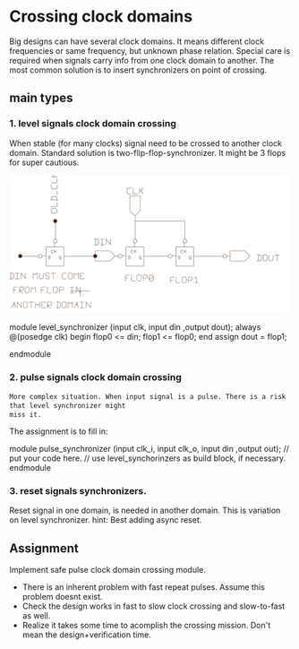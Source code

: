 
# Crossing clock domains

Big designs can have several clock domains. It means different clock frequencies or same frequency, but unknown phase relation.  Special care is required when signals carry info from one clock domain to  another.  The most common solution is to insert synchronizers on point of crossing.

## main types

### 1. level signals clock domain crossing
When stable (for many clocks) signal need to be crossed to another clock domain.
Standard solution is two-flip-flop-synchronizer. It might be 3 flops for super cautious.

![synch0](synch0.svg)

module level_synchronizer (input clk, input din ,output dout);
always @(posedge clk) begin
    flop0 <= din;
    flop1 <= flop0;
end
assign dout = flop1;

endmodule

### 2. pulse signals clock domain crossing
    More complex situation. When input signal is a pulse. There is a risk that level synchronizer might
    miss it.

The assignment is to fill in:

module pulse_synchronizer (input clk_i, input clk_o, input din ,output out);
// put your code here.
// use level_synchorinzers as build block, if necessary.
endmodule

### 3. reset signals synchronizers.
Reset signal in one domain, is needed in another domain.
This is variation on level synchronizer.
hint: Best adding async reset.



## Assignment

Implement safe pulse clock domain crossing module. 

- There is an inherent problem with fast repeat pulses. Assume this problem doesnt exist.  
- Check the design works in fast to slow clock crossing and slow-to-fast as well.
- Realize it takes some time to acomplish the crossing mission. Don't mean the design+verification time.
